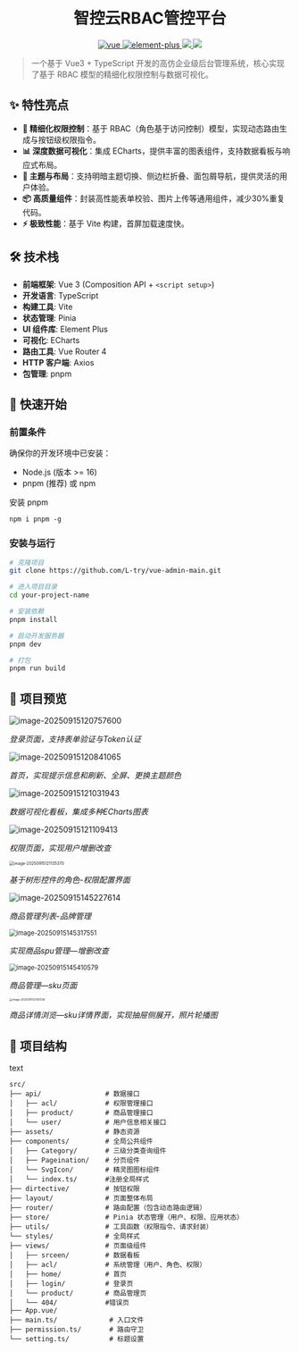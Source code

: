 <h1 align="center">
    智控云RBAC管控平台
</h1>
<p align="center">
    <a href="https://github.com/vuejs/vue">
      <img src="https://img.shields.io/badge/vue-3.2.47-brightgreen" alt="vue">
    </a>
    <a href="https://github.com/ElemeFE/element">
      <img src="https://img.shields.io/badge/element--plus-2.3.4-brightgreen" alt="element-plus">
    </a>
    <a href="#">
        <img src="https://img.shields.io/github/stars/huccct/vue-admin">
    </a>
    <a href="#">
        <img src="https://img.shields.io/github/license/huccct/vue-admin">
    </a>
</p>



> 一个基于 Vue3 + TypeScript 开发的高仿企业级后台管理系统，核心实现了基于 RBAC 模型的精细化权限控制与数据可视化。

## ✨ 特性亮点

-   **🔐 精细化权限控制**：基于 RBAC（角色基于访问控制）模型，实现动态路由生成与按钮级权限指令。
-   **📊 深度数据可视化**：集成 ECharts，提供丰富的图表组件，支持数据看板与响应式布局。
-   **🎨 主题与布局**：支持明暗主题切换、侧边栏折叠、面包屑导航，提供灵活的用户体验。
-   **📦 高质量组件**：封装高性能表单校验、图片上传等通用组件，减少30%重复代码。
-   **⚡ 极致性能**：基于 Vite 构建，首屏加载速度快。

## 🛠 技术栈

-   **前端框架**: Vue 3 (Composition API + `<script setup>`)
-   **开发语言**: TypeScript
-   **构建工具**: Vite
-   **状态管理**: Pinia
-   **UI 组件库**: Element Plus
-   **可视化**: ECharts
-   **路由工具**: Vue Router 4
-   **HTTP 客户端**: Axios
-   **包管理**: pnpm

## 🚀 快速开始

### 前置条件

确保你的开发环境中已安装：

-   Node.js (版本 >= 16)
-   pnpm (推荐) 或 npm

安装 pnpm

```
npm i pnpm -g
```

### 安装与运行

```bash
# 克隆项目
git clone https://github.com/L-try/vue-admin-main.git

# 进入项目目录
cd your-project-name

# 安装依赖
pnpm install

# 启动开发服务器
pnpm dev

# 打包
pnpm run build
```

## 📸 项目预览

![image-20250915120757600](screenshots/image-20250915120757600.png)

*登录页面，支持表单验证与Token认证*

![image-20250915120841065](screenshots/image-20250915120841065.png)

*首页，实现提示信息和刷新、全屏、更换主题颜色*

![image-20250915121031943](screenshots/image-20250915121031943.png)

*数据可视化看板，集成多种ECharts图表*

![image-20250915121109413](screenshots/image-20250915121109413.png)

*权限页面，实现用户增删改查*

<img src="screenshots/image-20250915121135370.png" alt="image-20250915121135370" style="zoom:50%;" />

*基于树形控件的角色-权限配置界面*

![image-20250915145227614](screenshots/image-20250915145227614.png)

*商品管理列表-品牌管理*

<img src="screenshots/image-20250915145317551.png" alt="image-20250915145317551" style="zoom:80%;" />

*实现商品spu管理—增删改查*

<img src="screenshots/image-20250915145410579.png" alt="image-20250915145410579" style="zoom:80%;" />

*商品管理—sku页面*

<img src="screenshots/image-20250915121151536.png" alt="image-20250915121151536" style="zoom: 33%;" />

*商品详情浏览—sku详情界面，实现抽屉侧展开，照片轮播图*



## 📁 项目结构

text

```
src/
├── api/           		# 数据接口
│   ├── acl/            # 权限管理接口
│   ├── product/        # 商品管理接口
│   └── user/           # 用户信息相关接口
├── assets/             # 静态资源
├── components/         # 全局公共组件
│   ├── Category/       # 三级分类查询组件
│   ├── Pageination/    # 分页组件
│   └── SvgIcon/        # 精灵图图标组件   
│   └── index.ts/  		#注册全局样式
├── dirtective/         # 按钮权限
├── layout/             # 页面整体布局
├── router/             # 路由配置（包含动态路由逻辑）
├── store/              # Pinia 状态管理（用户、权限、应用状态）
├── utils/              # 工具函数（权限指令、请求封装）
└── styles/             # 全局样式
├── views/              # 页面级组件
│   ├── srceen/         # 数据看板
│   ├── acl/            # 系统管理（用户、角色、权限）
│   ├── home/           # 首页
│   ├── login/          # 登录页
│   └── product/        # 商品管理页  
│   └── 404/  		    #错误页
├── App.vue/             
├── main.ts/             # 入口文件  
├── permission.ts/       # 路由守卫
└── setting.ts/          # 标题设置
```
